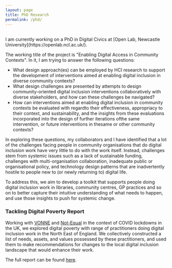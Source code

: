 ```yaml
---
layout: page
title: PhD Research
permalink: /phd/
---
```

<br/>
I am currently working on a PhD in Digital Civics at [Open Lab, Newcastle University](https://openlab.ncl.ac.uk/).

The working title of the project is "Enabling Digital Access in Community Contexts". In it, I am trying to answer the following questions:

- What design approach(es) can be employed by HCI research to support the development of interventions aimed at enabling digital inclusion in diverse community contexts?
- What design challenges are presented by attempts to design community-oriented digital inclusion interventions collaboratively with diverse stakeholders, and how can these challenges be navigated?
- How can interventions aimed at enabling digital inclusion in community contexts be evaluated with regardto their effectiveness, appropriacy to their context, and sustainability, and the insights from these evaluations incorporated into the design of further iterations ofthe same intervention, or future interventions in thesame or other community contexts?

In exploring these questions, my collaborators and I have identified that a lot of the challenges facing people in community organisations that do digital inclusion work have very little to do with the work itself. Instead, challenges stem from systemic issues such as a lack of sustainable funding, challenges with multi-organisation collaboration, inadequate public or organisational policy, and technology design patterns that are inadvertently hostile to people new to (or newly returning to) digital life.

To address this, we aim to develop a toolkit that supports people doing digital inclusion work in libraries, community centres, GP practices and so on to better capture their intuitive understanding of what needs to happen, and use those insights to push for systemic change.

### Tackling Digital Poverty Report

Working with [VONNE](https://www.vonne.org.uk/) and [Not-Equal](https://not-equal.tech/) in the context of COVID lockdowns in the UK, we explored digital poverty with range of practitioners doing digital inclusion work in the North East of England. We collectively constructed a list of needs, assets, and values possessed by these practitioners, and used them to make recommendations for changes to the local digital inclusion landscape that would enhance their work.

The full report can be found [here](https://www.vonne.org.uk/tackling-digital-poverty-north-east-lessons-learned-regions-vcse-community).